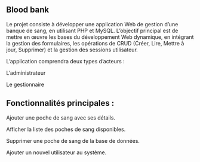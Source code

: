 ## Blood bank
Le projet consiste à développer une application Web de gestion d’une banque de sang, en utilisant PHP et MySQL. L’objectif principal est de mettre en œuvre les bases du développement Web dynamique, en intégrant la gestion des formulaires, les opérations de CRUD (Créer, Lire, Mettre à jour, Supprimer) et la gestion des sessions utilisateur.

L’application comprendra deux types d’acteurs :

L’administrateur

Le gestionnaire

## Fonctionnalités principales :
Ajouter une poche de sang avec ses détails.

Afficher la liste des poches de sang disponibles.

Supprimer une poche de sang de la base de données.

Ajouter un nouvel utilisateur au système.

